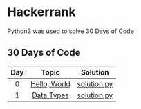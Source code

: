 # Hackerrank
Python3 was used to solve 30 Days of Code

## 30 Days of Code
Day | Topic | Solution
:---: | :---: | :---:
0   | [Hello, World](https://www.hackerrank.com/challenges/30-hello-world/problem) | [solution.py](https://github.com/jbaeckn/Hackerrank/blob/master/30_Days_of_Code/day00_hello_world.py)
1   | [Data Types](https://www.hackerrank.com/challenges/30-data-types/problem) | [solution.py](https://github.com/jbaeckn/Hackerrank/blob/master/30_Days_of_Code/day01_data_types.py)
